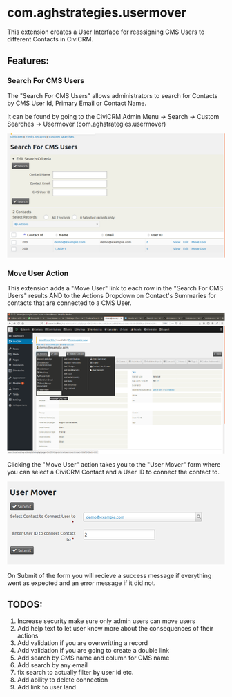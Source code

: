 # com.aghstrategies.usermover

This extension creates a User Interface for reassigning CMS Users to different Contacts in CiviCRM.

## Features:

### Search For CMS Users

The "Search For CMS Users" allows administrators to search for Contacts by CMS User Id, Primary Email or Contact Name.

It can be found by going to the CiviCRM Admin Menu -> Search -> Custom Searches -> Usermover (com.aghstrategies.usermover)

![Search For CMS Users Screenshot](/images/search.png)

### Move User Action

This extension adds a "Move User" link to each row in the "Search For CMS Users" results AND to the Actions Dropdown on Contact's Summaries for contacts that are connected to a CMS User.

![Move User Action Screenshot](/images/MoveUser.png)

Clicking the "Move User" action takes you to the "User Mover" form where you can select a CiviCRM Contact and a User ID to connect the contact to.

![User Mover Form](/images/userMover.png)

On Submit of the form you will recieve a success message if everything went as expected and an error message if it did not.


## TODOS:
1. Increase security make sure only admin users can move users
2. Add help text to let user know more about the consequences of their actions
3. Add validation if you are overwritting a record
4. Add validation if you are going to create a double link
5. Add search by CMS name and column for CMS name
6. Add search by any email
7. fix search to actually filter by user id etc.
8. Add ability to delete connection
9. Add link to user land
